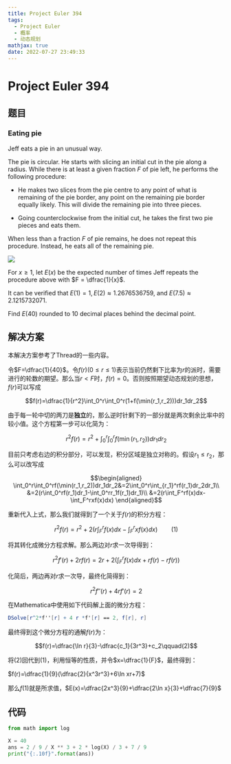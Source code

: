 ```yaml
---
title: Project Euler 394
tags:
  - Project Euler
  - 概率
  - 动态规划
mathjax: true
date: 2022-07-27 23:49:33
---
```


<escape><!-- more --></escape>

# Project Euler 394

## 题目

### Eating pie

Jeff eats a pie in an unusual way.

The pie is circular. He starts with slicing an initial cut in the pie along a radius.
While there is at least a given fraction $F$ of pie left, he performs the following procedure:

- He makes two slices from the pie centre to any point of what is remaining of the pie border, any point on the remaining pie border equally likely. This will divide the remaining pie into three pieces.

- Going counterclockwise from the initial cut, he takes the first two pie pieces and eats them.

When less than a fraction $F$ of pie remains, he does not repeat this procedure. Instead, he eats all of the remaining pie.

![](../images/p394_eatpie.gif)

For $x \ge 1$, let $E(x)$ be the expected number of times Jeff repeats the procedure above with $F = \dfrac{1}{x}$.

It can be verified that  $E(1) = 1, E(2) \approx 1.2676536759,$ and $E(7.5) \approx 2.1215732071$.

Find $E(40)$ rounded to $10$ decimal places behind the decimal point.

## 解决方案

本解决方案参考了Thread的一些内容。

令$F=\dfrac{1}{40}$。令$f(r)(0\le r\le 1)$表示当前仍然剩下比率为$r$的派时，需要进行的轮数的期望。那么当$r< F$时，$f(r)=0$。否则按照期望动态规划的思想，$f(r)$可以写成

$$f(r)=\dfrac{1}{r^2}\int_0^r\int_0^r(1+f(\min(r_1,r_2)))dr_1dr_2$$

由于每一轮中切的两刀是**独立**的，那么逆时针剩下的一部分就是两次剩余比率中的较小值。这个方程第一步可以化简为：

$$r^2f(r)=r^2+\int_0^r\int_0^rf(\min(r_1,r_2))dr_1dr_2$$

目前只考虑右边的积分部分，可以发现，积分区域是独立对称的。假设$r_1\le r_2$，那么可以改写成

$$\begin{aligned}
\int_0^r\int_0^rf(\min(r_1,r_2))dr_1dr_2&=2\int_0^r\int_{r_1}^rf(r_1)dr_2dr_1\\
&=2(r\int_0^rf(r_1)dr_1-\int_0^rr_1f(r_1)dr_1)\\
&=2(r\int_F^rf(x)dx-\int_F^rxf(x)dx)
\end{aligned}$$

重新代入上式，那么我们就得到了一个关于$f(r)$的积分方程：

$$r^2f(r)=r^2+2(r\int_F^rf(x)dx-\int_F^rxf(x)dx)\qquad(1)$$

将其转化成微分方程求解。那么两边对$r$求一次导得到：

$$r^2f'(r)+2rf(r)=2r+2(\int_F^rf(x)dx+rf(r)-rf(r))$$

化简后，两边再对$r$求一次导，最终化简得到：

$$r^2f''(r)+4rf'(r)=2$$

在Mathematica中使用如下代码解上面的微分方程：

```Mathematica
DSolve[r^2*f''[r] + 4 r *f'[r] == 2, f[r], r]
```

最终得到这个微分方程的通解$f(r)$为：

$$f(r)=\dfrac{\ln r}{3}-\dfrac{c_1}{3r^3}+c_2\qquad(2)$$

将$(2)$回代到$(1)$，利用恒等的性质，并令$x=\dfrac{1}{F}$，最终得到：

$f(r)=\dfrac{1}{9}(\dfrac{2}{x^3r^3}+6\ln xr+7)$

那么$f(1)$就是所求值，$E(x)=\dfrac{2x^3}{9}+\dfrac{2\ln x}{3}+\dfrac{7}{9}$

## 代码

```py
from math import log

X = 40
ans = 2 / 9 / X ** 3 + 2 * log(X) / 3 + 7 / 9
print("{:.10f}".format(ans))

```
